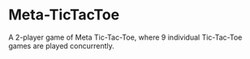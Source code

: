 # Meta-TicTacToe
A 2-player game of Meta Tic-Tac-Toe, where 9 individual Tic-Tac-Toe games are played concurrently.
